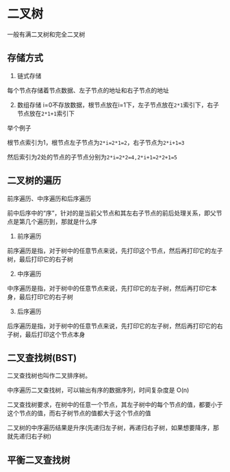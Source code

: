# 二叉树
一般有满二叉树和完全二叉树

## 存储方式


1. 链式存储

每个节点存储着节点数据、左子节点的地址和右子节点的地址

2. 数组存储
i=0不存放数据，根节点放在i=1下，左子节点放在`2*1`索引下，右子节点放在`2*1+1`索引下

举个例子

根节点索引为1，根节点左子节点为`2*i=2*1=2`，右子节点为`2*i+1=3`

然后索引为2处的节点的子节点分别为`2*i=2*2=4,2*i+1=2*2+1=5`

## 二叉树的遍历
前序遍历、中序遍历和后序遍历

前中后序中的“序”，针对的是当前父节点和其左右子节点的前后处理关系，即父节点是第几个遍历到，那就是什么序

1. 前序遍历

前序遍历是指，对于树中的任意节点来说，先打印这个节点，然后再打印它的左子树，最后打印它的右子树

2. 中序遍历

中序遍历是指，对于树中的任意节点来说，先打印它的左子树，然后再打印它本身，最后打印它的右子树

3. 后序遍历

后序遍历是指，对于树中的任意节点来说，先打印它的左子树，然后再打印它的右子树，最后打印这个节点本身

## 二叉查找树(BST)
二叉查找树也叫作二叉排序树。

中序遍历二叉查找树，可以输出有序的数据序列，时间复杂度是 O(n)

二叉查找树要求，在树中的任意一个节点，其左子树中的每个节点的值，都要小于这个节点的值，而右子树节点的值都大于这个节点的值

二叉树的中序遍历结果是升序(先递归左子树，再递归右子树，如果想要降序，那就先递归右子树)

## 平衡二叉查找树